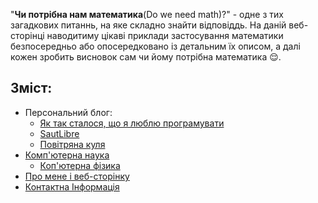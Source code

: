 "__Чи потрібна нам математика__(Do we need math)?" -  одне з тих загадкових питаннь, на яке складно знайти відповіддь. На даній веб-сторінці наводитиму цікаві приклади застосування математики безпосередньо або опосередковано із детальним їх описом, а далі кожен зробить висновок сам чи йому потрібна математика :relieved:.

## Зміст:
 - Персональний блог:
     - [Як так сталося, що я люблю програмувати](./PersonalBlog/hello-world.md)
     - [SautLibre](./PersonalBlog/saut-libre-parkour-team.md)
     - [Повітряна куля](./PersonalBlog/hot_air_baloon.md)
 - [Комп'ютерна наука](WhatToLearn.md)
     - [Коп'ютерна фізика](computationla-physics.md)
 - [Про мене і веб-сторінку](./about.md)
 - [Контактна Інформація](./contact.md)

